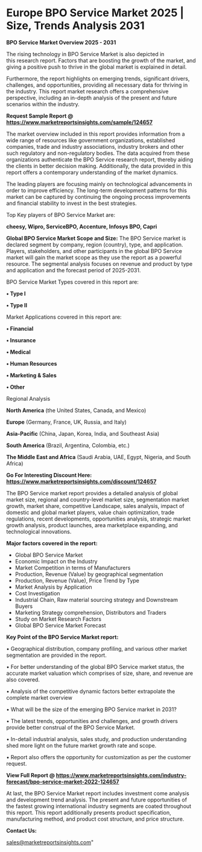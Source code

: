 # Europe BPO Service Market 2025 | Size, Trends Analysis 2031

<Strong> BPO Service Market Overview 2025 - 2031</strong>

The rising technology in BPO Service Market is also depicted in this research report. Factors that are boosting the growth of the market, and giving a positive push to thrive in the global market is explained in detail.

Furthermore, the report highlights on emerging trends, significant drivers, challenges, and opportunities, providing all necessary data for thriving in the industry. This report market research offers a comprehensive perspective, including an in-depth analysis of the present and future scenarios within the industry.

<strong>Request Sample Report @ <a href=https://www.marketreportsinsights.com/sample/124657>https://www.marketreportsinsights.com/sample/124657</a></strong>

The market overview included in this report provides information from a wide range of resources like government organizations, established companies, trade and industry associations, industry brokers and other such regulatory and non-regulatory bodies. The data acquired from these organizations authenticate the BPO Service research report, thereby aiding the clients in better decision making. Additionally, the data provided in this report offers a contemporary understanding of the market dynamics.

The leading players are focusing mainly on technological advancements in order to improve efficiency. The long-term development patterns for this market can be captured by continuing the ongoing process improvements and financial stability to invest in the best strategies.

Top Key players of BPO Service Market are:

<strong>cheesy, Wipro, ServiceBPO, Accenture, Infosys BPO, Capri</strong>

<strong><b>Global BPO Service Market Scope and Size:</b></strong>
The BPO Service market is declared segment by company, region (country), type, and application. Players, stakeholders, and other participants in the global BPO Service market will gain the market scope as they use the report as a powerful resource. The segmental analysis focuses on revenue and product by type and application and the forecast period of 2025-2031.

BPO Service Market Types covered in this report are:

<strong>• Type I

• Type II</strong>

Market Applications covered in this report are:

<strong>• Financial

• Insurance

• Medical

• Human Resources

• Marketing & Sales

• Other</strong> 

Regional Analysis

<strong>North America</strong> (the United States, Canada, and Mexico)

<strong>Europe</strong> (Germany, France, UK, Russia, and Italy)

<strong>Asia-Pacific</strong> (China, Japan, Korea, India, and Southeast Asia)

<strong>South America</strong> (Brazil, Argentina, Colombia, etc.)

<strong>The Middle East and Africa</strong> (Saudi Arabia, UAE, Egypt, Nigeria, and South Africa)

<strong>Go For Interesting Discount Here: <a href=https://www.marketreportsinsights.com/discount/124657>https://www.marketreportsinsights.com/discount/124657</a></strong>

The BPO Service market report provides a detailed analysis of global market size, regional and country-level market size, segmentation market growth, market share, competitive Landscape, sales analysis, impact of domestic and global market players, value chain optimization, trade regulations, recent developments, opportunities analysis, strategic market growth analysis, product launches, area marketplace expanding, and technological innovations.

<strong><b>Major factors covered in the report:</b></strong>
<ul>
  <li>Global BPO Service Market </li>
  <li>Economic Impact on the Industry</li>
  <li>Market Competition in terms of Manufacturers</li>
  <li>Production, Revenue (Value) by geographical segmentation</li>
  <li>Production, Revenue (Value), Price Trend by Type</li>
  <li>Market Analysis by Application</li>
  <li>Cost Investigation</li>
  <li>Industrial Chain, Raw material sourcing strategy and Downstream Buyers</li>
  <li>Marketing Strategy comprehension, Distributors and Traders</li>
  <li>Study on Market Research Factors</li>
  <li>Global BPO Service Market Forecast</li>
</ul>

<strong><b>Key Point of the BPO Service Market report:</b></strong>

• Geographical distribution, company profiling, and various other market segmentation are provided in the report.

• For better understanding of the global BPO Service market status, the accurate market valuation which comprises of size, share, and revenue are also covered.

• Analysis of the competitive dynamic factors better extrapolate the complete market overview

• What will be the size of the emerging BPO Service market in 2031?

• The latest trends, opportunities and challenges, and growth drivers provide better construal of the BPO Service Market.

• In-detail industrial analysis, sales study, and production understanding shed more light on the future market growth rate and scope.

• Report also offers the opportunity for customization as per the customer request.

<strong><b>View Full Report @ <a href=https://www.marketreportsinsights.com/industry-forecast/bpo-service-market-2022-124657>https://www.marketreportsinsights.com/industry-forecast/bpo-service-market-2022-124657</a></b></strong>


At last, the BPO Service Market report includes investment come analysis and development trend analysis. The present and future opportunities of the fastest growing international industry segments are coated throughout this report. This report additionally presents product specification, manufacturing method, and product cost structure, and price structure.

<strong>Contact Us:</strong>

sales@marketreportsinsights.com"
